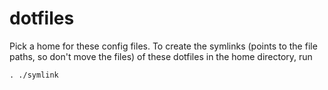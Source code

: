 # dotfiles

Pick a home for these config files. 
To create the symlinks (points to the file paths, so don't move the files) of these dotfiles in the home directory, run 
```
. ./symlink
```